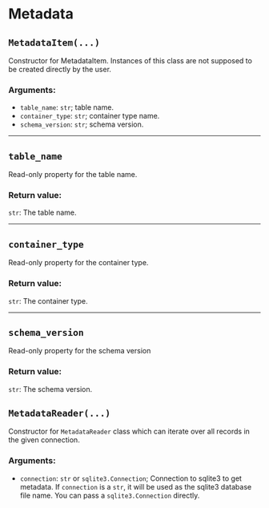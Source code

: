 # Metadata

## `MetadataItem(...)`

Constructor for MetadataItem.
Instances of this class are not supposed to be created directly by the user.

### Arguments:

- `table_name`: `str`; table name.
- `container_type`: `str`; container type name.
- `schema_version`: `str`; schema version.

---

## `table_name`

Read-only property for the table name.

### Return value:

`str`: The table name.

---

## `container_type`

Read-only property for the container type.

### Return value:

`str`: The container type.

---

## `schema_version`

Read-only property for the schema version

### Return value:

`str`: The schema version.

## `MetadataReader(...)`

Constructor for `MetadataReader` class which can iterate over all records in the given connection.

### Arguments:

- `connection`: `str` or `sqlite3.Connection`; Connection to sqlite3 to get metadata. If `connection` is a `str`, it will be used as the sqlite3 database file name. You can pass a `sqlite3.Connection` directly.

